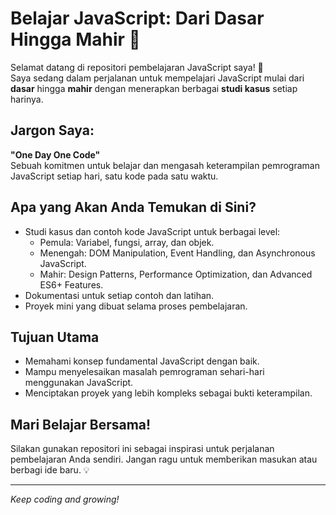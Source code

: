 # Belajar JavaScript: Dari Dasar Hingga Mahir 🚀

Selamat datang di repositori pembelajaran JavaScript saya! 🎉  
Saya sedang dalam perjalanan untuk mempelajari JavaScript mulai dari **dasar** hingga **mahir** dengan menerapkan berbagai **studi kasus** setiap harinya.

## Jargon Saya:  
**"One Day One Code"**  
Sebuah komitmen untuk belajar dan mengasah keterampilan pemrograman JavaScript setiap hari, satu kode pada satu waktu.

## Apa yang Akan Anda Temukan di Sini?  
- Studi kasus dan contoh kode JavaScript untuk berbagai level:
  - Pemula: Variabel, fungsi, array, dan objek.
  - Menengah: DOM Manipulation, Event Handling, dan Asynchronous JavaScript.
  - Mahir: Design Patterns, Performance Optimization, dan Advanced ES6+ Features.
- Dokumentasi untuk setiap contoh dan latihan.
- Proyek mini yang dibuat selama proses pembelajaran.

## Tujuan Utama  
- Memahami konsep fundamental JavaScript dengan baik.
- Mampu menyelesaikan masalah pemrograman sehari-hari menggunakan JavaScript.
- Menciptakan proyek yang lebih kompleks sebagai bukti keterampilan.

## Mari Belajar Bersama!  
Silakan gunakan repositori ini sebagai inspirasi untuk perjalanan pembelajaran Anda sendiri. Jangan ragu untuk memberikan masukan atau berbagi ide baru. 💡

---

_Keep coding and growing!_
